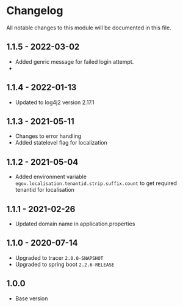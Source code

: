 # Changelog
All notable changes to this module will be documented in this file.

## 1.1.5 - 2022-03-02

- Added genric message for failed login attempt.
- 
## 1.1.4 - 2022-01-13

- Updated to log4j2 version 2.17.1

## 1.1.3 - 2021-05-11

- Changes to error handling
- Added statelevel flag for localization

## 1.1.2 - 2021-05-04

- Added environment variable `egov.localisation.tenantid.strip.suffix.count` to get required tenantid for localisation

## 1.1.1 - 2021-02-26

- Updated domain name in application.properties

## 1.1.0 - 2020-07-14

- Upgraded to tracer `2.0.0-SNAPSHOT`
- Upgraded to spring boot `2.2.6-RELEASE`


## 1.0.0

- Base version
